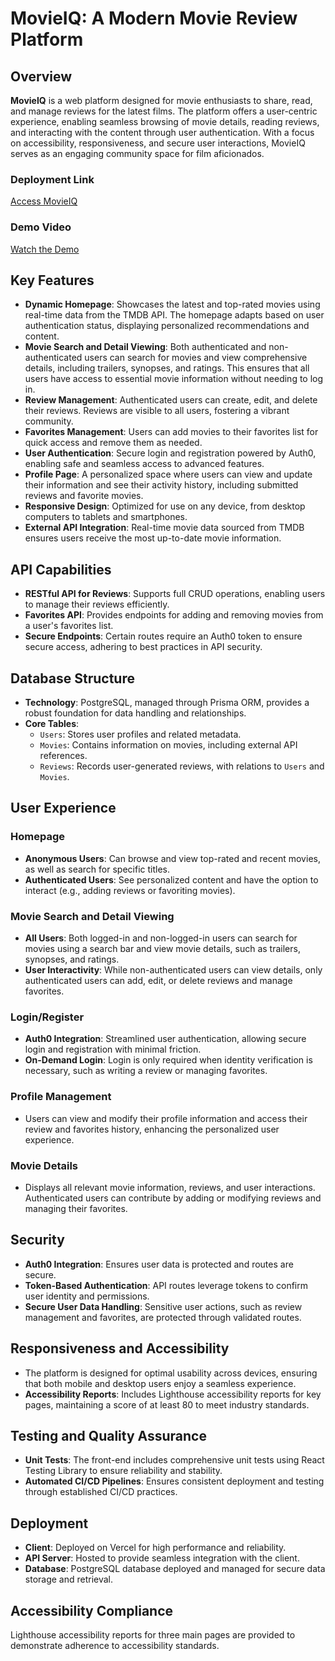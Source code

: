 # MovieIQ: A Modern Movie Review Platform

## Overview
**MovieIQ** is a web platform designed for movie enthusiasts to share, read, and manage reviews for the latest films. The platform offers a user-centric experience, enabling seamless browsing of movie details, reading reviews, and interacting with the content through user authentication. With a focus on accessibility, responsiveness, and secure user interactions, MovieIQ serves as an engaging community space for film aficionados.

### Deployment Link
[Access MovieIQ](https://client-six-amber.vercel.app/)

### Demo Video
[Watch the Demo](https://www.youtube.com/watch?v=PcklbgAV8nw)

## Key Features
- **Dynamic Homepage**: Showcases the latest and top-rated movies using real-time data from the TMDB API. The homepage adapts based on user authentication status, displaying personalized recommendations and content.
- **Movie Search and Detail Viewing**: Both authenticated and non-authenticated users can search for movies and view comprehensive details, including trailers, synopses, and ratings. This ensures that all users have access to essential movie information without needing to log in.
- **Review Management**: Authenticated users can create, edit, and delete their reviews. Reviews are visible to all users, fostering a vibrant community.
- **Favorites Management**: Users can add movies to their favorites list for quick access and remove them as needed.
- **User Authentication**: Secure login and registration powered by Auth0, enabling safe and seamless access to advanced features.
- **Profile Page**: A personalized space where users can view and update their information and see their activity history, including submitted reviews and favorite movies.
- **Responsive Design**: Optimized for use on any device, from desktop computers to tablets and smartphones.
- **External API Integration**: Real-time movie data sourced from TMDB ensures users receive the most up-to-date movie information.

## API Capabilities
- **RESTful API for Reviews**: Supports full CRUD operations, enabling users to manage their reviews efficiently.
- **Favorites API**: Provides endpoints for adding and removing movies from a user's favorites list.
- **Secure Endpoints**: Certain routes require an Auth0 token to ensure secure access, adhering to best practices in API security.

## Database Structure
- **Technology**: PostgreSQL, managed through Prisma ORM, provides a robust foundation for data handling and relationships.
- **Core Tables**:
  - `Users`: Stores user profiles and related metadata.
  - `Movies`: Contains information on movies, including external API references.
  - `Reviews`: Records user-generated reviews, with relations to `Users` and `Movies`.

## User Experience
### Homepage
- **Anonymous Users**: Can browse and view top-rated and recent movies, as well as search for specific titles.
- **Authenticated Users**: See personalized content and have the option to interact (e.g., adding reviews or favoriting movies).

### Movie Search and Detail Viewing
- **All Users**: Both logged-in and non-logged-in users can search for movies using a search bar and view movie details, such as trailers, synopses, and ratings.
- **User Interactivity**: While non-authenticated users can view details, only authenticated users can add, edit, or delete reviews and manage favorites.

### Login/Register
- **Auth0 Integration**: Streamlined user authentication, allowing secure login and registration with minimal friction.
- **On-Demand Login**: Login is only required when identity verification is necessary, such as writing a review or managing favorites.

### Profile Management
- Users can view and modify their profile information and access their review and favorites history, enhancing the personalized user experience.

### Movie Details
- Displays all relevant movie information, reviews, and user interactions. Authenticated users can contribute by adding or modifying reviews and managing their favorites.

## Security
- **Auth0 Integration**: Ensures user data is protected and routes are secure.
- **Token-Based Authentication**: API routes leverage tokens to confirm user identity and permissions.
- **Secure User Data Handling**: Sensitive user actions, such as review management and favorites, are protected through validated routes.

## Responsiveness and Accessibility
- The platform is designed for optimal usability across devices, ensuring that both mobile and desktop users enjoy a seamless experience.
- **Accessibility Reports**: Includes Lighthouse accessibility reports for key pages, maintaining a score of at least 80 to meet industry standards.

## Testing and Quality Assurance
- **Unit Tests**: The front-end includes comprehensive unit tests using React Testing Library to ensure reliability and stability.
- **Automated CI/CD Pipelines**: Ensures consistent deployment and testing through established CI/CD practices.

## Deployment
- **Client**: Deployed on Vercel for high performance and reliability.
- **API Server**: Hosted to provide seamless integration with the client.
- **Database**: PostgreSQL database deployed and managed for secure data storage and retrieval.

## Accessibility Compliance
Lighthouse accessibility reports for three main pages are provided to demonstrate adherence to accessibility standards.
